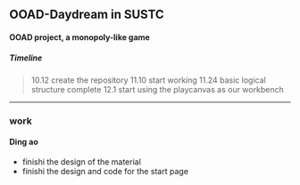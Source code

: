 ## OOAD-Daydream in SUSTC

#### OOAD project, a monopoly-like game 

##### Timeline

> 10.12 create the repository
> 11.10 start working
> 11.24 basic logical structure complete
> 12.1 start using the playcanvas as our workbench
---
### work
#### Ding ao
- finishi the design of the material 
- finishi the design and code for the start page
